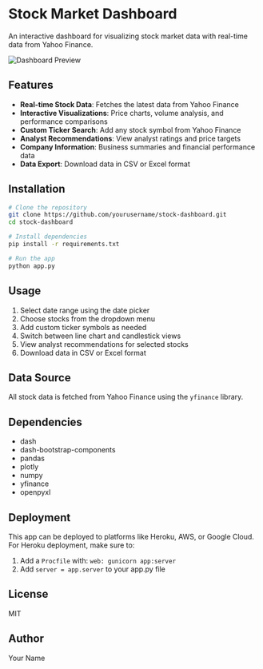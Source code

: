# Stock Market Dashboard

An interactive dashboard for visualizing stock market data with real-time data from Yahoo Finance.

![Dashboard Preview](https://via.placeholder.com/800x400?text=Stock+Dashboard+Preview)

## Features

- **Real-time Stock Data**: Fetches the latest data from Yahoo Finance
- **Interactive Visualizations**: Price charts, volume analysis, and performance comparisons
- **Custom Ticker Search**: Add any stock symbol from Yahoo Finance
- **Analyst Recommendations**: View analyst ratings and price targets
- **Company Information**: Business summaries and financial performance data
- **Data Export**: Download data in CSV or Excel format

## Installation

```bash
# Clone the repository
git clone https://github.com/yourusername/stock-dashboard.git
cd stock-dashboard

# Install dependencies
pip install -r requirements.txt

# Run the app
python app.py
```

## Usage

1. Select date range using the date picker
2. Choose stocks from the dropdown menu
3. Add custom ticker symbols as needed
4. Switch between line chart and candlestick views
5. View analyst recommendations for selected stocks
6. Download data in CSV or Excel format

## Data Source

All stock data is fetched from Yahoo Finance using the `yfinance` library.

## Dependencies

- dash
- dash-bootstrap-components
- pandas
- plotly
- numpy
- yfinance
- openpyxl

## Deployment

This app can be deployed to platforms like Heroku, AWS, or Google Cloud. For Heroku deployment, make sure to:

1. Add a `Procfile` with: `web: gunicorn app:server`
2. Add `server = app.server` to your app.py file

## License

MIT

## Author

Your Name